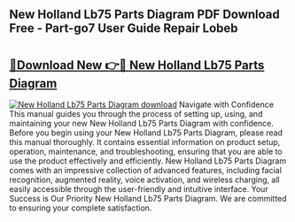 ## New Holland Lb75 Parts Diagram PDF Download Free - Part-go7 User Guide Repair Lobeb

# <h2><a href="http://dfrodm1.blite.top/?on=New+Holland+Lb75+Parts+Diagram">🔗Download New 👉🔴 New Holland Lb75 Parts Diagram</a></h2>

[![New Holland Lb75 Parts Diagram download](https://i.imgur.com/lujVjoI.png)](http://dfrodm1.blite.top/?on=New+Holland+Lb75+Parts+Diagram)
Navigate with Confidence This manual guides you through the process of setting up, using, and maintaining your new New Holland Lb75 Parts Diagram with confidence. Before you begin using your New Holland Lb75 Parts Diagram, please read this manual thoroughly. It contains essential information on product setup, operation, maintenance, and troubleshooting, ensuring that you are able to use the product effectively and efficiently. New Holland Lb75 Parts Diagram comes with an impressive collection of advanced features, including facial recognition, augmented reality, voice activation, and wireless charging, all easily accessible through the user-friendly and intuitive interface. Your Success is Our Priority New Holland Lb75 Parts Diagram. We are committed to ensuring your complete satisfaction.
